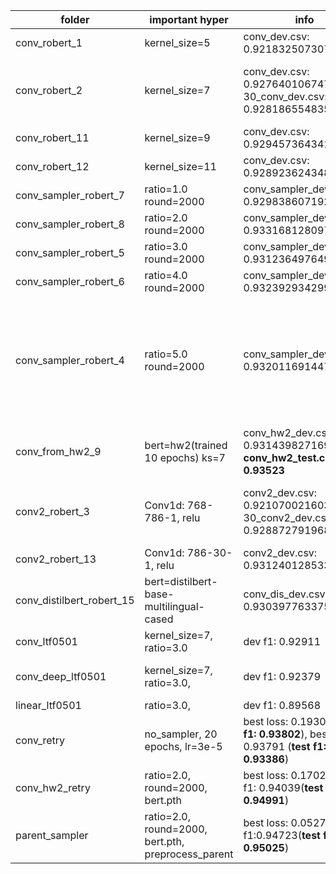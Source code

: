 
| folder | important hyper | info | comment |
| - | - | - | - |
| conv_robert_1 | kernel_size=5 | conv_dev.csv: 0.9218325073071548 | |
| conv_robert_2 | kernel_size=7 | conv_dev.csv: 0.9276401067479988, 30_conv_dev.csv: 0.9281865548354303 | larger kernel_size seems to work better, and pocket with CE loss is not good |
| conv_robert_11 | kernel_size=9 | conv_dev.csv: 0.9294573643410853 | |
| conv_robert_12 | kernel_size=11 | conv_dev.csv: 0.9289236243487101 | |
| conv_sampler_robert_7 | ratio=1.0 round=2000 | conv_sampler_dev.csv: 0.929838607192782 | |
| conv_sampler_robert_8 | ratio=2.0 round=2000 | conv_sampler_dev.csv: 0.9331681280975983 | |
| conv_sampler_robert_5 | ratio=3.0 round=2000 | conv_sampler_dev.csv: 0.9312364976490027 | |
| conv_sampler_robert_6 | ratio=4.0 round=2000 | conv_sampler_dev.csv: 0.9323929342991488 | | 
| conv_sampler_robert_4 | ratio=5.0 round=2000 | conv_sampler_dev.csv: 0.9320116914474523 | different ratios didn't have much difference except ratio=1.0. this might implies that we may not need sampler and model probably will not suffer from imbalanced data |
| conv_from_hw2_9 | bert=hw2(trained 10 epochs) ks=7 | conv_hw2_dev.csv: 0.9314398271699075, **conv_hw2_test.csv(pub): 0.93523** | loss decreases faster(dev_loss 0.21~ in 1200 steps |
| conv2_robert_3 | Conv1d: 768-786-1, relu | conv2_dev.csv: 0.9210700216037618, 30_conv2_dev.csv: 0.9288727919684839 | deeper conv layer didn't improve, and pocket with CE loss is not good |
| conv2_robert_13 | Conv1d: 786-30-1, relu | conv2_dev.csv: 0.9312401285333047 | |
| conv_distilbert_robert_15 | bert=distilbert-base-multilingual-cased | conv_dis_dev.csv: 0.9303977633752702 | | 
| conv_ltf0501 | kernel_size=7, ratio=3.0 | dev f1: 0.92911 | transfer learning from hw2 |
| conv_deep_ltf0501 | kernel_size=7, ratio=3.0, | dev f1: 0.92379 | transfer learning from hw2, CNN: 256 -> 64 -> 1 | 
| linear_ltf0501 | ratio=3.0, | dev f1: 0.89568 | linear is not good | 
| conv_retry | no_sampler, 20 epochs, lr=3e-5 | best loss: 0.19300 (**test f1: 0.93802**), best f1: 0.93791 (**test f1: 0.93386**) | improved preprocess |
| conv_hw2_retry | ratio=2.0, round=2000, bert.pth | best loss: 0.17028, best f1: 0.94039(**test f1: 0.94991**) | improved preprocess with bert |
| parent_sampler | ratio=2.0, round=2000, bert.pth, preprocess_parent | best loss: 0.05278, best f1:0.94723(**test f1: 0.95025**) | preprocess_parent better |

